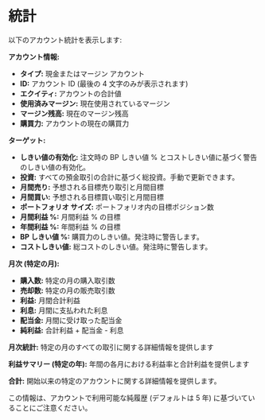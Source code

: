 # **統計**

以下のアカウント統計を表示します:

**アカウント情報:**
- **タイプ:** 現金またはマージン アカウント
- **ID:** アカウント ID (最後の 4 文字のみが表示されます)
- **エクイティ:** アカウントの合計値
- **使用済みマージン:** 現在使用されているマージン
- **マージン残高:** 現在のマージン残高
- **購買力:** アカウントの現在の購買力

**ターゲット:**
- **しきい値の有効化:** 注文時の BP しきい値 % とコストしきい値に基づく警告のしきい値の有効化。
- **投資:** すべての預金取引の合計に基づく総投資。手動で更新できます。
- **月間売り:** 予想される目標売り取引と月間目標
- **月間買い:** 予想される目標買い取引と月間目標
- **ポートフォリオ サイズ:** ポートフォリオ内の目標ポジション数
- **月間利益 %:** 月間利益 % の目標
- **年間利益 %:** 年間利益 % の目標
- **BP しきい値 %:** 購買力のしきい値。発注時に警告します。
- **コストしきい値:** 総コストのしきい値。発注時に警告します。

**月次 (特定の月):**
- **購入数:** 特定の月の購入取引数
- **売却数:** 特定の月の販売取引数
- **利益:** 月間合計利益
- **利息:** 月間に支払われた利息
- **配当金:** 月間に受け取った配当金
- **純利益:** 合計利益 + 配当金 - 利息

**月次統計:**
特定の月のすべての取引に関する詳細情報を提供します

**利益サマリー (特定の年):**
年間の各月における利益率と合計利益を提供します

**合計:**
開始以来の特定のアカウントに関する詳細情報を提供します。

この情報は、アカウントで利用可能な純履歴 (デフォルトは 5 年) に基づいていることにご注意ください。

